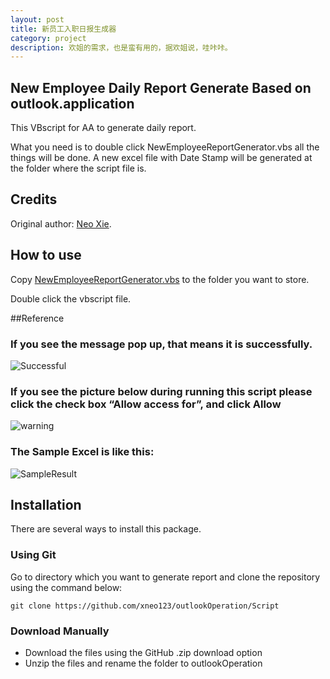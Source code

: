 ```yaml
---
layout: post
title: 新员工入职日报生成器
category: project
description: 欢姐的需求，也是蛮有用的，据欢姐说，哇咔咔。
---
```

## New Employee Daily Report Generate Based on outlook.application

This VBscript for AA to generate daily report. 


What you need is to double click NewEmployeeReportGenerator.vbs all the things will be done. A new excel file with Date Stamp will be generated at the folder where the script file is.


## Credits


Original author: [Neo Xie](https://github.com/xneo123).


## How to use


Copy [NewEmployeeReportGenerator.vbs](https://github.com/xneo123/outlookOperation/tree/master/Script/NewEmployeeReportGenerator.vbs) to the folder you want to store.

Double click the vbscript file. 


##Reference

### If you see the message pop up, that means it is successfully.
![Successful](https://github.com/xneo123/outlookOperation/raw/master/Image/SuccessfulMessage.png)


### If you see the picture below during running this script please click the check box “Allow access for”, and click Allow
![warning](https://github.com/xneo123/outlookOperation/raw/master/Image/possibleWarningMessage.png)


### The Sample Excel is like this:
![SampleResult](https://github.com/xneo123/outlookOperation/raw/master/Image/SampleResult.png)



## Installation

There are several ways to install this package.

### Using Git

Go to directory which you want to generate report and clone the repository using the command below:

    git clone https://github.com/xneo123/outlookOperation/Script

### Download Manually

* Download the files using the GitHub .zip download option
* Unzip the files and rename the folder to outlookOperation